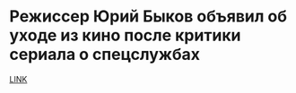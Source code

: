 # Режиссер Юрий Быков объявил об уходе из кино после критики сериала о спецслужбах



[LINK](https://varlamov.ru/2605065.html)